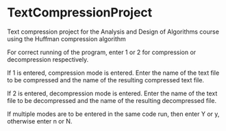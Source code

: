 # TextCompressionProject
Text compression project for the Analysis and Design of Algorithms course using the Huffman compression algorithm

For correct running of the program, enter 1 or 2 for compression or decompression respectively.

If 1 is entered, compression mode is entered. Enter the name of the text file to be compressed and 
the name of the resulting compressed text file.

If 2 is entered, decompression mode is entered. Enter the name of the text file to be decompressed
and the name of the resulting decompressed file.

If multiple modes are to be entered in the same code run, then enter Y or y, otherwise enter n or N.
